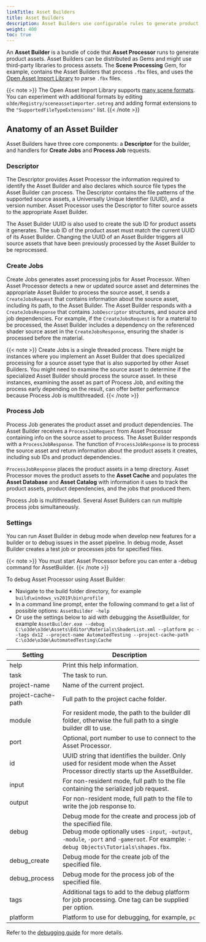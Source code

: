 ```yaml
---
linkTitle: Asset Builders 
title: Asset Builders
description: Asset Builders use configurable rules to generate product assets from jobs that are dispatched by Asset Processor in Open 3D Engine (O3DE).
weight: 400
toc: true
---
```


An **Asset Builder** is a bundle of code that **Asset Processor** runs to generate product assets. Asset Builders can be distributed as Gems and might use third-party libraries to process assets. The **Scene Processing** Gem, for example, contains the Asset Builders that process `.fbx` files, and uses the [Open Asset Import Library](https://github.com/assimp/assimp) to parse `.fbx` files.

{{< note >}}
The Open Asset Import Library supports [many scene formats](https://github.com/assimp/assimp/blob/master/doc/Fileformats.md). You can experiment with additional formats by editing `o3de/Registry/sceneassetimporter.setreg` and adding format extensions to the `"SupportedFileTypeExtensions"` list.
{{< /note >}}

## Anatomy of an Asset Builder

Asset Builders have three core components: a **Descriptor** for the builder, and handlers for **Create Jobs** and **Process Job** requests.

### Descriptor

The Descriptor provides Asset Processor the information required to identify the Asset Builder and also declares which source file types the Asset Builder can process. The Descriptor contains the file patterns of the supported source assets, a Universally Unique Identifier (UUID), and a version number. Asset Processor uses the Descriptor to filter source assets to the appropriate Asset Builder.

The Asset Builder UUID is also used to create the sub ID for product assets it generates. The sub ID of the product asset must match the current UUID of its Asset Builder. Changing the UUID of an Asset Builder triggers all source assets that have been previously processed by the Asset Builder to be reprocessed.

### Create Jobs

Create Jobs generates asset processing jobs for Asset Processor. When Asset Processor detects a new or updated source asset and determines the appropriate Asset Builder to process the source asset, it sends a `CreateJobsRequest` that contains information about the source asset, including its path, to the Asset Builder. The Asset Builder responds with a `CreateJobsResponse` that contains `JobDescriptor` structures, and source and job dependencies. For example, if the `CreateJobsRequest` is for a material to be processed, the Asset Builder includes a dependency on the referenced shader source asset in the `CreateJobsResponse`, ensuring the shader is processed before the material.

{{< note >}}
Create Jobs is a single threaded process. There might be instances where you implement an Asset Builder that does specialized processing for a source asset type that is also supported by other Asset Builders. You might need to examine the source asset to determine if the specialized Asset Builder should process the source asset. In these instances, examining the asset as part of Process Job, and exiting the process early depending on the result, can offer better performance because Process Job is multithreaded. 
{{< /note >}}

### Process Job

Process Job generates the product asset and product dependencies. The Asset Builder receives a `ProcessJobRequest` from Asset Processor containing info on the source asset to process. The Asset Builder responds with a `ProcessJobResponse`. The function of `ProcessJobResponse` is to process the source asset and return information about the product assets it creates, including sub IDs and product dependencies.

`ProcessJobResponse` places the product assets in a temp directory. Asset Processor moves the product assets to the **Asset Cache** and populates the **Asset Database** and **Asset Catalog** with information it uses to track the product assets, product dependencies, and the jobs that produced them.

Process Job is multithreaded. Several Asset Builders can run multiple process jobs simultaneously.


### Settings
You can run Asset Builder in debug mode when develop new features for a builder or to debug issues in the asset pipeline. In debug mode, Asset Builder creates a test job or processes jobs for specified files.

{{< note >}}
You must start Asset Processor before you can enter a -debug command for AssetBuilder.
{{< /note >}}

To debug Asset Processor using Asset Builder:
* Navigate to the build folder directory, for example `build\windows_vs2019\bin\profile`
* In a command line prompt, enter the following command to get a list of possible options: `AssetBuilder -help`
* Or use the settings below to aid with debugging the AssetBuilder, for example `AssetBuilder.exe --debug C:\o3de\o3de\Assets\Editor\Materials\ShaderList.xml --platform pc --tags dx12 --project-name AutomatedTesting --project-cache-path C:\o3de\o3de\AutomatedTesting\Cache`

| Setting            | Description                                                                                                                                                                                                   |
|--------------------|---------------------------------------------------------------------------------------------------------------------------------------------------------------------------------------------------------------|
| help               | Print this help information.                                                                                                                                                                                  |   
| task               | The task to run.                                                                                                                                                                                              |
| project-name       | Name of the current project.                                                                                                                                                                                  |
| project-cache-path | Full path to the project cache folder.                                                                                                                                                                        |
| module             | For resident mode, the path to the builder dll folder, otherwise the full path to a single builder dll to use.                                                                                                |
| port               | Optional, port number to use to connect to the Asset Processor.                                                                                                                                               |
| id                 | UUID string that identifies the builder.  Only used for resident mode when the Asset Processor directly starts up the AssetBuilder.                                                                           |
| input              | For non-resident mode, full path to the file containing the serialized job request.                                                                                                                           |
| output             | For non-resident mode, full path to the file to write the job response to.                                                                                                                                    |
| debug              | Debug mode for the create and process job of the specified file. <br/>Debug mode optionally uses `-input`, `-output`, `-module`, `-port` and `-gameroot`. For example: `-debug Objects\Tutorials\shapes.fbx`. |                                                                                                                                  
| debug_create       | Debug mode for the create job of the specified file.                                                                                                                                                          |
| debug_process      | Debug mode for the process job of the specified file.                                                                                                                                                         |
| tags               | Additional tags to add to the debug platform for job processing. One tag can be supplied per option.                                                                                                          |
| platform           | Platform to use for debugging, for example, `pc` |

Refer to the [debugging guide](/docs/user-guide/assets/asset-processor/debugging.md#DebugAssetBuilders) for more details.
